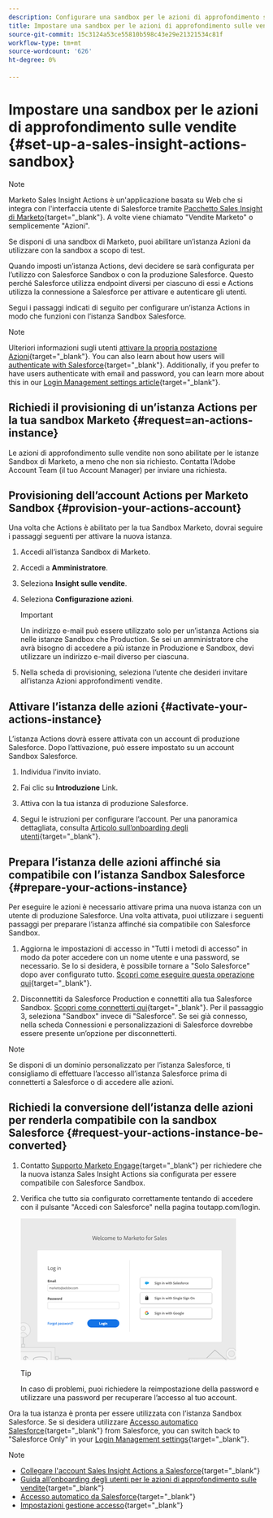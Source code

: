 ```yaml
---
description: Configurare una sandbox per le azioni di approfondimento sulle vendite - Documentazione di Marketo - Documentazione del prodotto
title: Impostare una sandbox per le azioni di approfondimento sulle vendite
source-git-commit: 15c3124a53ce55810b598c43e29e21321534c81f
workflow-type: tm+mt
source-wordcount: '626'
ht-degree: 0%

---
```


# Impostare una sandbox per le azioni di approfondimento sulle vendite {#set-up-a-sales-insight-actions-sandbox}

>[!NOTE]
>
>Marketo Sales Insight Actions è un&#39;applicazione basata su Web che si integra con l&#39;interfaccia utente di Salesforce tramite [Pacchetto Sales Insight di Marketo](/help/marketo/product-docs/marketo-sales-insight/msi-for-salesforce/installation/install-marketo-sales-insight-package-in-salesforce-appexchange.md){target="_blank"}. A volte viene chiamato &quot;Vendite Marketo&quot; o semplicemente &quot;Azioni&quot;.

Se disponi di una sandbox di Marketo, puoi abilitare un’istanza Azioni da utilizzare con la sandbox a scopo di test.

Quando imposti un’istanza Actions, devi decidere se sarà configurata per l’utilizzo con Salesforce Sandbox o con la produzione Salesforce. Questo perché Salesforce utilizza endpoint diversi per ciascuno di essi e Actions utilizza la connessione a Salesforce per attivare e autenticare gli utenti.

Segui i passaggi indicati di seguito per configurare un’istanza Actions in modo che funzioni con l’istanza Sandbox Salesforce.

>[!NOTE]
>
>Ulteriori informazioni sugli utenti [attivare la propria postazione Azioni](/help/marketo/product-docs/marketo-sales-insight/actions/getting-started/sales-insight-actions-user-onboarding-checklist.md){target="_blank"}. You can also learn about how users will [authenticate with Salesforce](/help/marketo/product-docs/marketo-sales-insight/actions/admin/auto-login-from-salesforce.md){target="_blank"}. Additionally, if you prefer to have users authenticate with email and password, you can learn more about this in our [Login Management settings article](/help/marketo/product-docs/marketo-sales-insight/actions/admin/login-management-settings.md){target="_blank"}.

## Richiedi il provisioning di un’istanza Actions per la tua sandbox Marketo {#request=an-actions-instance}

Le azioni di approfondimento sulle vendite non sono abilitate per le istanze Sandbox di Marketo, a meno che non sia richiesto. Contatta l’Adobe Account Team (il tuo Account Manager) per inviare una richiesta.

## Provisioning dell’account Actions per Marketo Sandbox {#provision-your-actions-account}

Una volta che Actions è abilitato per la tua Sandbox Marketo, dovrai seguire i passaggi seguenti per attivare la nuova istanza.

1. Accedi all’istanza Sandbox di Marketo.

1. Accedi a **Amministratore**.

1. Seleziona **Insight sulle vendite**.

1. Seleziona **Configurazione azioni**.

   >[!IMPORTANT]
   >
   >Un indirizzo e-mail può essere utilizzato solo per un’istanza Actions sia nelle istanze Sandbox che Production. Se sei un amministratore che avrà bisogno di accedere a più istanze in Produzione e Sandbox, devi utilizzare un indirizzo e-mail diverso per ciascuna.

1. Nella scheda di provisioning, seleziona l’utente che desideri invitare all’istanza Azioni approfondimenti vendite.

## Attivare l’istanza delle azioni {#activate-your-actions-instance}

L’istanza Actions dovrà essere attivata con un account di produzione Salesforce. Dopo l’attivazione, può essere impostato su un account Sandbox Salesforce.

1. Individua l’invito inviato.

1. Fai clic su **Introduzione** Link.

1. Attiva con la tua istanza di produzione Salesforce.

1. Segui le istruzioni per configurare l’account. Per una panoramica dettagliata, consulta [Articolo sull’onboarding degli utenti](/help/marketo/product-docs/marketo-sales-insight/actions/getting-started/sales-insight-actions-user-onboarding-guide.md){target="_blank"}.

## Prepara l’istanza delle azioni affinché sia compatibile con l’istanza Sandbox Salesforce {#prepare-your-actions-instance}

Per eseguire le azioni è necessario attivare prima una nuova istanza con un utente di produzione Salesforce. Una volta attivata, puoi utilizzare i seguenti passaggi per preparare l’istanza affinché sia compatibile con Salesforce Sandbox.

1. Aggiorna le impostazioni di accesso in &quot;Tutti i metodi di accesso&quot; in modo da poter accedere con un nome utente e una password, se necessario. Se lo si desidera, è possibile tornare a &quot;Solo Salesforce&quot; dopo aver configurato tutto. [Scopri come eseguire questa operazione qui](/help/marketo/product-docs/marketo-sales-insight/actions/admin/login-management-settings.md){target="_blank"}.

1. Disconnettiti da Salesforce Production e connettiti alla tua Salesforce Sandbox. [Scopri come connetterti qui](/help/marketo/product-docs/marketo-sales-insight/actions/crm/salesforce-integration/connect-your-sales-insight-actions-account-to-salesforce.md){target="_blank"}. Per il passaggio 3, seleziona &quot;Sandbox&quot; invece di &quot;Salesforce&quot;. Se sei già connesso, nella scheda Connessioni e personalizzazioni di Salesforce dovrebbe essere presente un’opzione per disconnetterti.

>[!NOTE]
>
>Se disponi di un dominio personalizzato per l’istanza Salesforce, ti consigliamo di effettuare l’accesso all’istanza Salesforce prima di connetterti a Salesforce o di accedere alle azioni.

## Richiedi la conversione dell’istanza delle azioni per renderla compatibile con la sandbox Salesforce {#request-your-actions-instance-be-converted}

1. Contatto [Supporto Marketo Engage](https://nation.marketo.com/t5/support/ct-p/Support){target="_blank"} per richiedere che la nuova istanza Sales Insight Actions sia configurata per essere compatibile con Salesforce Sandbox.

1. Verifica che tutto sia configurato correttamente tentando di accedere con il pulsante &quot;Accedi con Salesforce&quot; nella pagina toutapp.com/login.

   ![](assets/set-up-a-sales-insight-actions-sandbox-1.png)

   >[!TIP]
   >
   >In caso di problemi, puoi richiedere la reimpostazione della password e utilizzare una password per recuperare l’accesso al tuo account.

Ora la tua istanza è pronta per essere utilizzata con l’istanza Sandbox Salesforce. Se si desidera utilizzare [Accesso automatico Salesforce](/help/marketo/product-docs/marketo-sales-insight/actions/admin/auto-login-from-salesforce.md){target="_blank"} from Salesforce, you can switch back to "Salesforce Only" in your [Login Management settings](/help/marketo/product-docs/marketo-sales-insight/actions/admin/login-management-settings.md){target="_blank"}.

>[!NOTE]
>
>* [Collegare l&#39;account Sales Insight Actions a Salesforce](/help/marketo/product-docs/marketo-sales-insight/actions/crm/salesforce-integration/connect-your-sales-insight-actions-account-to-salesforce.md){target="_blank"}
>* [Guida all’onboarding degli utenti per le azioni di approfondimento sulle vendite](/help/marketo/product-docs/marketo-sales-insight/actions/getting-started/sales-insight-actions-user-onboarding-guide.md){target="_blank"}
>* [Accesso automatico da Salesforce](/help/marketo/product-docs/marketo-sales-insight/actions/admin/auto-login-from-salesforce.md){target="_blank"}
>* [Impostazioni gestione accesso](/help/marketo/product-docs/marketo-sales-insight/actions/admin/login-management-settings.md){target="_blank"}
